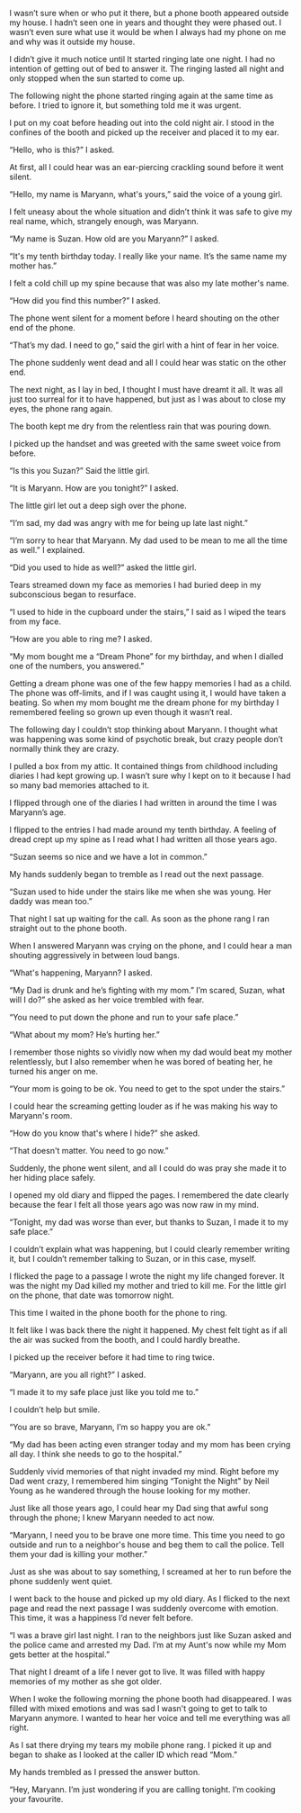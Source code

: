 I wasn’t sure when or who put it there, but a phone booth appeared outside my house. I hadn’t seen one in years and thought they were phased out. I wasn’t even sure what use it would be when I always had my phone on me and why was it outside my house.

I didn’t give it much notice until It started ringing late one night. I had no intention of getting out of bed to answer it. The ringing lasted all night and only stopped when the sun started to come up.  

The following night the phone started ringing again at the same time as before. I tried to ignore it, but something told me it was urgent.  

I put on my coat before heading out into the cold night air. I stood in the confines of the booth and picked up the receiver and placed it to my ear. 

“Hello, who is this?” I asked. 

At first, all I could hear was an ear-piercing crackling sound before it went silent. 

“Hello, my name is Maryann, what's yours,” said the voice of a young girl. 

I felt uneasy about the whole situation and didn’t think it was safe to give my real name, which, strangely enough, was Maryann. 

“My name is Suzan. How old are you Maryann?” I asked. 

“It's my tenth birthday today. I really like your name. It’s the same name my mother has.”

I felt a cold chill up my spine because that was also my late mother's name. 

“How did you find this number?” I asked. 

The phone went silent for a moment before I heard shouting on the other end of the phone. 

“That’s my dad. I need to go,” said the girl with a hint of fear in her voice. 

The phone suddenly went dead and all I could hear was static on the other end. 

The next night, as I lay in bed, I thought I must have dreamt it all. It was all just too surreal for it to have happened, but just as I was about to close my eyes, the phone rang again. 

The booth kept me dry from the relentless rain that was pouring down. 

I picked up the handset and was greeted with the same sweet voice from before. 

“Is this you Suzan?” Said the little girl. 

“It is Maryann. How are you tonight?” I asked. 

The little girl let out a deep sigh over the phone. 

“I’m sad, my dad was angry with me for being up late last night.” 

“I’m sorry to hear that Maryann. My dad used to be mean to me all the time as well.” I explained.

“Did you used to hide as well?” asked the little girl.

Tears streamed down my face as memories I had buried deep in my subconscious began to resurface.  

“I used to hide in the cupboard under the stairs,” I said as I wiped the tears from my face. 

“How are you able to ring me? I asked. 

“My mom bought me a “Dream Phone” for my birthday, and when I dialled one of the numbers, you answered.”

Getting a dream phone was one of the few happy memories I had as a child. The phone was off-limits, and if I was caught using it, I would have taken a beating. So when my mom bought me the dream phone for my birthday I remembered feeling so grown up even though it wasn’t real. 

The following day I couldn’t stop thinking about Maryann. I thought what was happening was some kind of psychotic break, but crazy people don’t normally think they are crazy. 

I pulled a box from my attic. It contained things from childhood including diaries I had kept growing up. I wasn’t sure why I kept on to it because I had so many bad memories attached to it. 

I flipped through one of the diaries I had written in around the time I was Maryann’s age. 

I flipped to the entries I had made around my tenth birthday. A feeling of dread crept up my spine as I read what I had written all those years ago. 

“Suzan seems so nice and we have a lot in common.”
 
My hands suddenly began to tremble as I read out the next passage. 

“Suzan used to hide under the stairs like me when she was young. Her daddy was mean too.”

That night I sat up waiting for the call. As soon as the phone rang I ran straight out to the phone booth. 

When I answered Maryann was crying on the phone, and I could hear a man shouting aggressively in between loud bangs. 

“What's happening, Maryann? I asked. 

“My Dad is drunk and he’s fighting with my mom.” I’m scared, Suzan, what will I do?” she asked as her voice trembled with fear. 

“You need to put down the phone and run to your safe place.” 

“What about my mom? He’s hurting her.”

I remember those nights so vividly now when my dad would beat my mother relentlessly, but I also remember when he was bored of beating her, he turned his anger on me. 

“Your mom is going to be ok. You need to get to the spot under the stairs.”

I could hear the screaming getting louder as if he was making his way to Maryann's room. 

“How do you know that's where I hide?” she asked. 

“That doesn't matter. You need to go now.” 

Suddenly, the phone went silent, and all I could do was pray she made it to her hiding place safely. 

I opened my old diary and flipped the pages. I remembered the date clearly because the fear I felt all those years ago was now raw in my mind. 

“Tonight, my dad was worse than ever, but thanks to Suzan, I made it to my safe place.” 

I couldn’t explain what was happening, but I could clearly remember writing it, but I couldn’t remember talking to Suzan, or in this case, myself. 

I flicked the page to a passage I wrote the night my life changed forever. It was the night my Dad killed my mother and tried to kill me. For the little girl on the phone, that date was tomorrow night. 

This time I waited in the phone booth for the phone to ring. 

It felt like I was back there the night it happened. My chest felt tight as if all the air was sucked from the booth, and I could hardly breathe. 

I picked up the receiver before it had time to ring twice. 

“Maryann, are you all right?” I asked. 

“I made it to my safe place just like you told me to.” 

I couldn’t help but smile. 

“You are so brave, Maryann, I’m so happy you are ok.”

“My dad has been acting even stranger today and my mom has been crying all day. I think she needs to go to the hospital.” 

Suddenly vivid memories of that night invaded my mind. Right before my Dad went crazy, I remembered him singing “Tonight the Night" by Neil Young as he wandered through the house looking for my mother. 

Just like all those years ago, I could hear my Dad sing that awful song through the phone; I knew Maryann needed to act now. 

“Maryann, I need you to be brave one more time. This time you need to go outside and run to a neighbor's house and beg them to call the police. Tell them your dad is killing your mother.” 

Just as she was about to say something, I screamed at her to run before the phone suddenly went quiet. 

I went back to the house and picked up my old diary. As I flicked to the next page and read the next passage I was suddenly overcome with emotion. This time, it was a happiness I’d never felt before. 

“I was a brave girl last night. I ran to the neighbors just like Suzan asked and the police came and arrested my Dad. I’m at my Aunt's now while my Mom gets better at the hospital.”

That night I dreamt of a life I never got to live. It was filled with happy memories of my mother as she got older. 

When I woke the following morning the phone booth had disappeared. I was filled with mixed emotions and was sad I wasn't going to get to talk to Maryann anymore. I wanted to hear her voice and tell me everything was all right. 

As I sat there drying my tears my mobile phone rang. I picked it up and began to shake as I looked at the caller ID which read “Mom.”

My hands trembled as I pressed the answer button. 

“Hey, Maryann. I’m just wondering if you are calling tonight. I’m cooking your favourite. 


